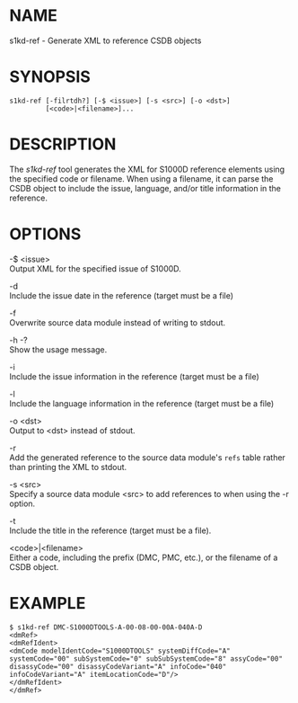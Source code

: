 NAME
====

s1kd-ref - Generate XML to reference CSDB objects

SYNOPSIS
========

    s1kd-ref [-filrtdh?] [-$ <issue>] [-s <src>] [-o <dst>]
             [<code>|<filename>]...

DESCRIPTION
===========

The *s1kd-ref* tool generates the XML for S1000D reference elements using the specified code or filename. When using a filename, it can parse the CSDB object to include the issue, language, and/or title information in the reference.

OPTIONS
=======

-$ &lt;issue&gt;  
Output XML for the specified issue of S1000D.

-d  
Include the issue date in the reference (target must be a file)

-f  
Overwrite source data module instead of writing to stdout.

-h -?  
Show the usage message.

-i  
Include the issue information in the reference (target must be a file)

-l  
Include the language information in the reference (target must be a file)

-o &lt;dst&gt;  
Output to &lt;dst&gt; instead of stdout.

-r  
Add the generated reference to the source data module's `refs` table rather than printing the XML to stdout.

-s &lt;src&gt;  
Specify a source data module &lt;src&gt; to add references to when using the -r option.

-t  
Include the title in the reference (target must be a file).

&lt;code&gt;|&lt;filename&gt;  
Either a code, including the prefix (DMC, PMC, etc.), or the filename of a CSDB object.

EXAMPLE
=======

    $ s1kd-ref DMC-S1000DTOOLS-A-00-08-00-00A-040A-D
    <dmRef>
    <dmRefIdent>
    <dmCode modelIdentCode="S1000DTOOLS" systemDiffCode="A"
    systemCode="00" subSystemCode="0" subSubSystemCode="8" assyCode="00"
    disassyCode="00" disassyCodeVariant="A" infoCode="040"
    infoCodeVariant="A" itemLocationCode="D"/>
    </dmRefIdent>
    </dmRef>
